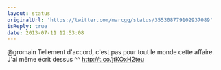 ```yaml
---
layout: status
originalUrl: 'https://twitter.com/marcgg/status/355308779102937089'
isReply: true
date: 2013-07-11 12:53:08
---
```


@gromain Tellement d'accord, c'est pas pour tout le monde cette affaire. J'ai même écrit dessus ^^ http://t.co/jtKOxH2teu
